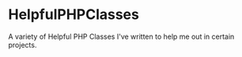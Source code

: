 # HelpfulPHPClasses
A variety of Helpful PHP Classes I've written to help me out in certain projects.
